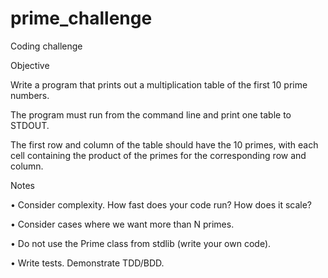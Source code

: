 prime_challenge
===============

Coding challenge

Objective

Write a program that prints out a multiplication table of the first 10 prime
numbers.

The program must run from the command line and print one table to
STDOUT.

The first row and column of the table should have the 10 primes, with
each cell containing the product of the primes for the corresponding row and
column.

Notes

• Consider complexity. How fast does your code run? How does it scale?

• Consider cases where we want more than N primes.

• Do not use the Prime class from stdlib (write your own code).

• Write tests. Demonstrate TDD/BDD.

